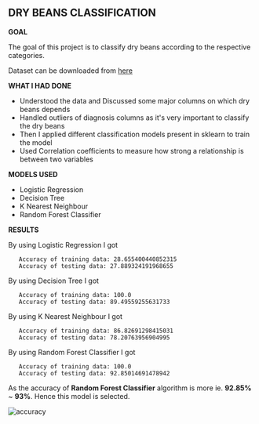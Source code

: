 ## DRY BEANS CLASSIFICATION

**GOAL**

The goal of this project is to classify dry beans according to the respective categories.

Dataset can be downloaded from [here](https://www.kaggle.com/josegarban/beans-classification)

**WHAT I HAD DONE**

- Understood the data and Discussed some major columns on which dry beans depends
- Handled outliers of diagnosis columns as it's very important to classify the dry beans
- Then I applied different classification models present in sklearn to train the model
- Used Correlation coefficients to measure how strong a relationship is between two variables

**MODELS USED**

-  Logistic Regression
-  Decision Tree
-  K Nearest Neighbour
-  Random Forest Classifier

**RESULTS**

By using Logistic Regression I got 
 ```
    Accuracy of training data: 28.655400440852315
    Accuracy of testing data: 27.889324191968655
 ``` 

 By using Decision Tree I got 
 ```
    Accuracy of training data: 100.0
    Accuracy of testing data: 89.49559255631733
 ``` 

 By using K Nearest Neighbour I got 
 ```
    Accuracy of training data: 86.82691298415031
    Accuracy of testing data: 78.20763956904995
 ``` 

 By using Random Forest Classifier I got 
 ```
    Accuracy of training data: 100.0
    Accuracy of testing data: 92.85014691478942
 ``` 

As the accuracy of **Random Forest Classifier** algorithm is more ie. **92.85%** ~ **93%**. Hence this model is selected.

![accuracy](https://github.com/prathimacode-hub/SimpleML/assets/74645302/00e49738-6c30-4c64-b1da-5b161158bea2)
